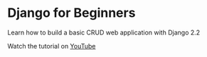 # Django for Beginners

Learn how to build a basic CRUD web application with Django 2.2

Watch the tutorial on [YouTube](https://www.youtube.com/playlist?list=PLadcAFlZwtGFbumX8xh5ddm_A9vskdD1c)
